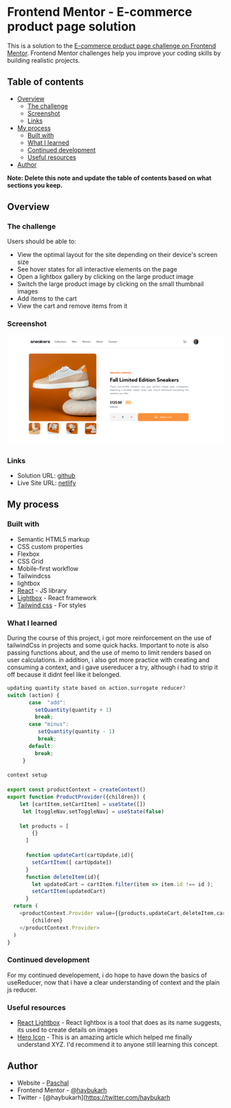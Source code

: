 # Frontend Mentor - E-commerce product page solution

This is a solution to the [E-commerce product page challenge on Frontend Mentor](https://www.frontendmentor.io/challenges/ecommerce-product-page-UPsZ9MJp6). 
Frontend Mentor challenges help you improve your coding skills by building realistic projects.

## Table of contents

- [Overview](#overview)
  - [The challenge](#the-challenge)
  - [Screenshot](#screenshot)
  - [Links](#links)
- [My process](#my-process)
  - [Built with](#built-with)
  - [What I learned](#what-i-learned)
  - [Continued development](#continued-development)
  - [Useful resources](#useful-resources)
- [Author](#author)

**Note: Delete this note and update the table of contents based on what sections you keep.**

## Overview

### The challenge

Users should be able to:

- View the optimal layout for the site depending on their device's screen size
- See hover states for all interactive elements on the page
- Open a lightbox gallery by clicking on the large product image
- Switch the large product image by clicking on the small thumbnail images
- Add items to the cart
- View the cart and remove items from it

### Screenshot

![](./screenshot.png)


### Links

- Solution URL: [github](https://github.com/Haybuka/ecommerce-product)
- Live Site URL: [netlify](https://prodcomm.netlify.app)

## My process

### Built with

- Semantic HTML5 markup
- CSS custom properties
- Flexbox
- CSS Grid
- Mobile-first workflow
- Tailwindcss
- lightbox
- [React](https://reactjs.org/) - JS library
- [Lightbox](https://reactjsexample.com/a-minimal-lightbox-package-for-react/) - React framework
- [Tailwind css](tailwindcss.com/) - For styles


### What I learned

During the course of this project, i got more reinforcement on the use of tailwindCss in projects and some quick hacks. Important to note is also passing functions about, and the use of memo to limit renders based on user calculations.
in addition, i also got more practice with creating and consuming a context, and i gave usereducer a try, although i had to strip it off because it didnt feel like it belonged.


```js
updating quantity state based on action,surrogate reducer?
switch (action) {
       case  "add":
         setQuantity(quantity + 1)
         break;
       case "minus":
          setQuantity(quantity - 1)
          break;
       default:
         break;
     }

context setup

export const productContext = createContext()
export function ProductProvider({children}) {
    let [cartItem,setCartItem] = useState([])
     let [toggleNav,setToggleNav] = useState(false)
    
    let products = [
        {}
      ]

      function updateCart(cartUpdate,id){
        setCartItem([ cartUpdate])
      }
      function deleteItem(id){
        let updatedCart = cartItem.filter(item => item.id !== id );
        setCartItem(updatedCart)
      }
  return (
    <productContext.Provider value={{products,updateCart,deleteItem,cartItem,toggleNav,setToggleNav}}>
        {children}
    </productContext.Provider>
  )
}
```



### Continued development

For my continued developement, i do hope to have down the basics of useReducer, now that i have a clear understanding of context and the plain js reducer.



### Useful resources

- [React Lightbox](https://reactjsexample.com/a-minimal-lightbox-package-for-react/) - React lightbox is a tool that does as its name suggests, its used to create details on images
- [Hero Icon](https://heroicons.dev/) - This is an amazing article which helped me finally understand XYZ. I'd recommend it to anyone still learning this concept.


## Author

- Website - [Paschal](chukwu.netlify.app/)
- Frontend Mentor - [@haybukarh](https://www.frontendmentor.io/profile/Haybuka)
- Twitter - [@haybukarh](https://twitter.com/haybukarh


